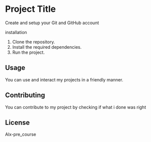 # Project Title

 Create and setup your Git and GitHub account

installation

1. Clone the repository.
2. Install the required dependencies.
3. Run the project.

## Usage

You can use and interact my projects in a friendly manner.

## Contributing

You can contribute to my project by checking if what i done was right

## License

Alx-pre_course
